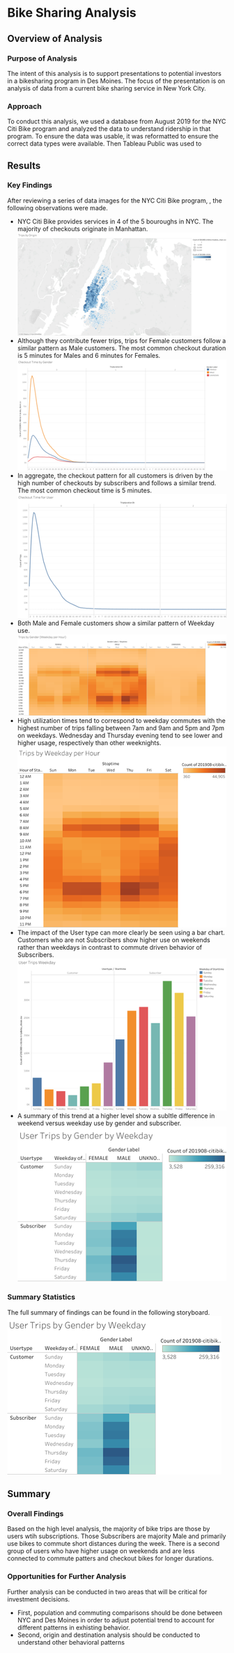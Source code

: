 # Bike Sharing Analysis

## Overview of Analysis

### Purpose of Analysis
The intent of this analysis is to support presentations to potential investors in a bikesharing program in Des Moines. The focus of the presentation is on analysis of data from a current bike sharing service in New York City.

### Approach
To conduct this analysis, we used a database from August 2019 for the NYC Citi Bike program and analyzed the data to understand ridership in that program. To ensure the data was usable, it was reformatted to ensure the correct data types were available. Then Tableau Public was used to 

## Results
### Key Findings
After reviewing a series of data images for the NYC Citi Bike program, , the following observations were made.

- NYC Citi Bike provides services in 4 of the 5 bouroughs in NYC. The majority of checkouts originate in Manhattan.
![name](https://github.com/jessica1258/bikesharing/blob/main/Trips%20by%20Origin.png)
- Although they contribute fewer trips, trips for Female customers follow a similar pattern as Male customers. The most common checkout duration is 5 minutes for Males and 6 minutes for Females.
![name](https://github.com/jessica1258/bikesharing/blob/main/Checkout%20Time%20by%20Gender.png)
- In aggregate, the checkout pattern for all customers is driven by the high number of checkouts by subscribers and follows a similar trend. The most common checkout time is 5 minutes.
![name](https://github.com/jessica1258/bikesharing/blob/main/Checkout%20Time%20for%20User.png)
- Both Male and Female customers show a similar pattern of Weekday use.
![name](https://github.com/jessica1258/bikesharing/blob/main/Trips%20by%20Gender%20(Weekday%20per%20Hour).png)
- High utilization times tend to correspond to weekday commutes with the highest number of trips falling between 7am and 9am and 5pm and 7pm on weekdays. Wednesday and Thursday evening tend to see lower and higher usage, respectively than other weeknights.
![name](https://github.com/jessica1258/bikesharing/blob/main/Trips%20by%20Weekday%20per%20Hour.png)
- The impact of the User type can more clearly be seen using a bar chart. Customers who are not Subscribers show higher use on weekends rather than weekdays in contrast to commute driven behavior of Subscribers.
![name](https://github.com/jessica1258/bikesharing/blob/main/User%20Trips%20Weekday.png)
- A summary of this trend at a higher level show a subltle difference in weekend versus weekday use by gender and subscriber.
![name](https://github.com/jessica1258/bikesharing/blob/main/User%20Trips%20by%20Gender%20by%20Weekday.png)
 

### Summary Statistics
The full summary of findings can be found in the following storyboard.
![name](https://github.com/jessica1258/bikesharing/blob/main/User%20Trips%20by%20Gender%20by%20Weekday.png)

## Summary
### Overall Findings
Based on the high level analysis, the majority of bike trips are those by users wtih subscriptions. Those Subscribers are majority Male and primarily use bikes to commute short distances during the week. There is a second group of users who have higher usage on weekends and are less connected to commute patters and checkout bikes for longer durations. 

### Opportunities for Further Analysis
Further analysis can be conducted in two areas that will be critical for investment decisions.  
- First, population and commuting comparisons should be done between NYC and Des Moines in order to adjust potential trend to account for different patterns in exhisting behavior.
- Second, origin and destination analysis should be conducted to understand other behavioral patterns 
